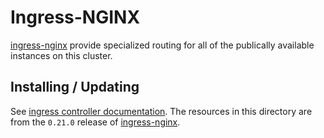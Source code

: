 # Ingress-NGINX

[ingress-nginx](https://github.com/kubernetes/ingress-nginx) provide specialized routing for all of the publically available instances on this cluster.

## Installing / Updating

See [ingress controller documentation](../../docs/configure.md#ingress-controller-recommended). The resources in this directory are from the `0.21.0` release of [ingress-nginx](https://github.com/kubernetes/ingress-nginx/releases/tag/nginx-0.21.0).
